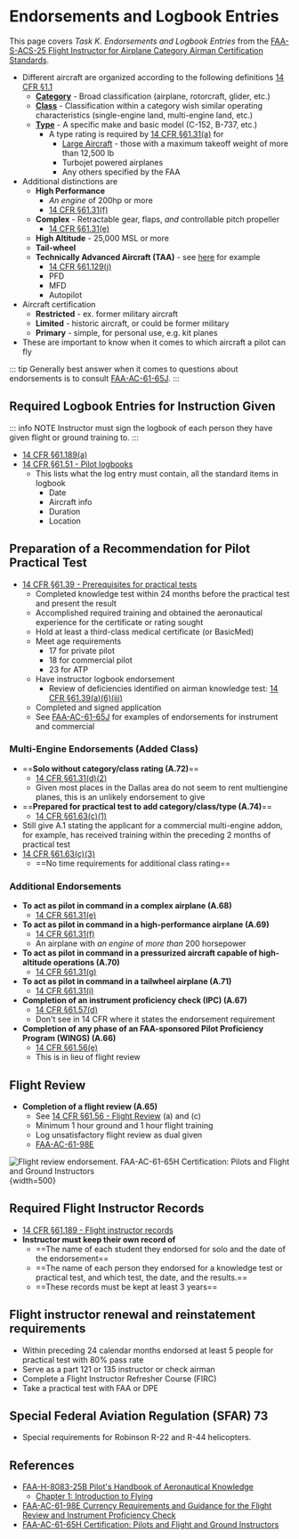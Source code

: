 # Endorsements and Logbook Entries

This page covers *Task K. Endorsements and Logbook Entries* from the [FAA-S-ACS-25 Flight Instructor for Airplane Category Airman Certification Standards](https://www.faa.gov/training_testing/testing/acs/cfi_airplane_acs_25.pdf).

* Different aircraft are organized according to the following definitions [14 CFR &sect;1.1](https://www.ecfr.gov/current/title-14/chapter-I/subchapter-A/part-1/section-1.1)
  * **[Category](https://www.ecfr.gov/current/title-14/part-1/section-1.1#p-1.1(Category))** - Broad classification (airplane, rotorcraft, glider, etc.)
  * **[Class](https://www.ecfr.gov/current/title-14/part-1/section-1.1#p-1.1(Class))** - Classification within a category wish similar operating characteristics (single-engine land, multi-engine land, etc.)
  * **[Type](https://www.ecfr.gov/current/title-14/part-1/section-1.1#p-1.1(Type))** - A specific make and basic model (C-152, B-737, etc.)
    * A type rating is required by [14 CFR &sect;61.31(a)](https://www.ecfr.gov/current/title-14/part-61/section-61.31#p-61.31(a)) for
      * [Large Aircraft](https://www.ecfr.gov/current/title-14/part-1/section-1.1#p-1.1(Large%20aircraft)) - those with a maximum takeoff weight of more than 12,500 lb
      * Turbojet powered airplanes
      * Any others specified by the FAA
* Additional distinctions are
  * **High Performance**
    * *An engine* of 200hp or more
    * [14 CFR &sect;61.31(f)](https://www.ecfr.gov/current/title-14/part-61/section-61.31#p-61.31(f))
  * **Complex** - Retractable gear, flaps, *and* controllable pitch propeller
    * [14 CFR &sect;61.31(e)](https://www.ecfr.gov/current/title-14/part-61/section-61.31#p-61.31(e))
  * **High Altitude** - 25,000 MSL or more
  * **Tail-wheel**
  * **Technically Advanced Aircraft (TAA)** - see [here](https://www.aopa.org/training-and-safety/active-pilots/safety-and-technique/operations/technically-advanced-airplanes) for example
    * [14 CFR &sect;61.129(j)](https://www.ecfr.gov/current/title-14/part-61/section-61.129#p-61.129(j))
    * PFD
    * MFD
    * Autopilot
* Aircraft certification
  * **Restricted** - ex. former military aircraft
  * **Limited** - historic aircraft, or could be former military
  * **Primary** - simple, for personal use, e.g. kit planes
* These are important to know when it comes to which aircraft a pilot can fly

::: tip
Generally best answer when it comes to questions about endorsements is to consult [FAA-AC-61-65J](https://www.faa.gov/regulations_policies/advisory_circulars/index.cfm/go/document.information/documentID/1043278).
:::

## Required Logbook Entries for Instruction Given

::: info NOTE
Instructor must sign the logbook of each person they have given flight or ground training to.
:::

* [14 CFR &sect;61.189(a)](https://www.ecfr.gov/current/title-14/part-61/section-61.189#p-61.189(a))
* [14 CFR &sect;61.51 - Pilot logbooks](https://www.ecfr.gov/current/title-14/chapter-I/subchapter-D/part-61/subpart-A/section-61.51)
  * This lists what the log entry must contain, all the standard items in logbook
    * Date
    * Aircraft info
    * Duration
    * Location

<!--@include: ./docs/src/includes/endorsements-logging/student.md | shift:1-->
<!--@include: ./docs/src/includes/endorsements-logging/recreational-sport.md | shift:1-->
<!--@include: ./docs/src/includes/endorsements-logging/instrument.md | shift:1-->
<!--@include: ./docs/src/includes/endorsements-logging/commercial.md | shift:1-->
<!--@include: ./docs/src/includes/endorsements-logging/cfi.md | shift:1-->

## Preparation of a Recommendation for Pilot Practical Test

* [14 CFR &sect;61.39 - Prerequisites for practical tests](https://www.ecfr.gov/current/title-14/chapter-I/subchapter-D/part-61/subpart-A/section-61.39)
  * Completed knowledge test within 24 months before the practical test and present the result
  * Accomplished required training and obtained the aeronautical experience for the certificate or rating sought
  * Hold at least a third-class medical certificate (or BasicMed)
  * Meet age requirements
    * 17 for private pilot
    * 18 for commercial pilot
    * 23 for ATP
  * Have instructor logbook endorsement
    * Review of deficiencies identified on airman knowledge test: [14 CFR &sect;61.39(a)(6)(iii)](https://www.ecfr.gov/current/title-14/chapter-I/subchapter-D/part-61/subpart-A/section-61.39#p-61.39(a)(6)(iii))
  * Completed and signed application
  * See [FAA-AC-61-65J](https://www.faa.gov/regulations_policies/advisory_circulars/index.cfm/go/document.information/documentID/1043278) for examples of endorsements for instrument and commercial

### Multi-Engine Endorsements (Added Class)

* ==**Solo without category/class rating (A.72)**==
  * [14 CFR &sect;61.31(d)(2)](https://www.ecfr.gov/current/title-14/part-61/section-61.31#p-61.31(d)(2))
  * Given most places in the Dallas area do not seem to rent multiengine planes, this is an unlikely endorsement to give
* ==**Prepared for practical test to add category/class/type (A.74)**==
  * [14 CFR &sect;61.63(c)(1)](https://www.ecfr.gov/current/title-14/part-61/section-61.63#p-61.63(c)(1))
* Still give A.1 stating the applicant for a commercial multi-engine addon, for example, has received training within the preceding 2 months of practical test
* [14 CFR &sect;61.63(c)(3)](https://www.ecfr.gov/current/title-14/part-61/section-61.63#p-61.63(c)(3))
  * ==No time requirements for additional class rating==

### Additional Endorsements

* **To act as pilot in command in a complex airplane (A.68)**
  * [14 CFR &sect;61.31(e)](https://www.ecfr.gov/current/title-14/chapter-I/subchapter-D/part-61/subpart-A/section-61.31#p-61.31(e))
* **To act as pilot in command in a high-performance airplane (A.69)**
  * [14 CFR &sect;61.31(f)](https://www.ecfr.gov/current/title-14/chapter-I/subchapter-D/part-61/subpart-A/section-61.31#p-61.31(f))
  * An airplane with *an engine* of *more than* 200 horsepower
* **To act as pilot in command in a pressurized aircraft capable of high-altitude operations (A.70)**
  * [14 CFR &sect;61.31(g)](https://www.ecfr.gov/current/title-14/chapter-I/subchapter-D/part-61/subpart-A/section-61.31#p-61.31(g))
* **To act as pilot in command in a tailwheel airplane (A.71)**
  * [14 CFR &sect;61.31(i)](https://www.ecfr.gov/current/title-14/chapter-I/subchapter-D/part-61/subpart-A/section-61.31#p-61.31(i))
* **Completion of an instrument proficiency check (IPC) (A.67)**
  * [14 CFR &sect;61.57(d)](https://www.ecfr.gov/current/title-14/chapter-I/subchapter-D/part-61/subpart-A/section-61.57#p-61.57(d))
  * Don't see in 14 CFR where it states the endorsement requirement
* **Completion of any phase of an FAA-sponsored Pilot Proficiency Program (WINGS) (A.66)**
  * [14 CFR &sect;61.56(e)](https://www.ecfr.gov/current/title-14/chapter-I/subchapter-D/part-61/subpart-A/section-61.56#p-61.56(e))
  * This is in lieu of flight review

## Flight Review

* **Completion of a flight review (A.65)**
  * See [14 CFR &sect;61.56 - Flight Review](https://www.ecfr.gov/current/title-14/chapter-I/subchapter-D/part-61/subpart-A/section-61.56) (a) and (c)
  * Minimum 1 hour ground and 1 hour flight training
  * Log unsatisfactory flight review as dual given
  * [FAA-AC-61-98E](https://www.faa.gov/documentLibrary/media/Advisory_Circular/AC_61-98E.pdf)

![Flight review endorsement. [FAA-AC-61-65H Certification: Pilots and Flight and Ground Instructors](https://www.faa.gov/regulations_policies/advisory_circulars/index.cfm/go/document.information/documentID/1034129)](/img/faa-ac-61-65h-flight-review-endorsement.png){width=500}

## Required Flight Instructor Records

* [14 CFR &sect;61.189 - Flight instructor records](https://www.ecfr.gov/current/title-14/chapter-I/subchapter-D/part-61/subpart-H/section-61.189)
* **Instructor must keep their own record of**
  * ==The name of each student they endorsed for solo and the date of the endorsement==
  * ==The name of each person they endorsed for a knowledge test or practical test, and which test, the date, and the results.==
  * ==These records must be kept at least 3 years==

## Flight instructor renewal and reinstatement requirements

* Within preceding 24 calendar months endorsed at least 5 people for practical test with 80% pass rate
* Serve as a part 121 or 135 instructor or check airman
* Complete a Flight Instructor Refresher Course (FIRC)
* Take a practical test with FAA or DPE

## Special Federal Aviation Regulation (SFAR) 73

* Special requirements for Robinson R-22 and R-44 helicopters.

<!--@include: ./docs/src/includes/endorsements-logging/not-flying.md | shift:1-->

## References

* [FAA-H-8083-25B Pilot's Handbook of Aeronautical Knowledge](https://www.faa.gov/regulations_policies/handbooks_manuals/aviation/phak)
  * [Chapter 1: Introduction to Flying](https://www.faa.gov/sites/faa.gov/files/regulations_policies/handbooks_manuals/aviation/phak/03_phak_ch1.pdf)
* [FAA-AC-61-98E Currency Requirements and Guidance for the Flight Review and Instrument Proficiency Check](https://www.faa.gov/documentLibrary/media/Advisory_Circular/AC_61-98E.pdf)
* [FAA-AC-61-65H Certification: Pilots and Flight and Ground Instructors](https://www.faa.gov/regulations_policies/advisory_circulars/index.cfm/go/document.information/documentID/1034129)
